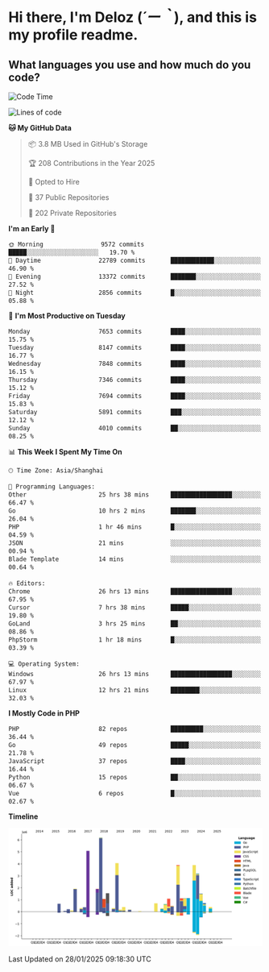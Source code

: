 # **Hi there, I'm Deloz (*´ー｀*), and this is my profile readme.**

## **What languages you use and how much do you code?**

<!--START_SECTION:waka-->
![Code Time](http://img.shields.io/badge/Code%20Time-5%2C593%20hrs%2027%20mins-blue)

![Lines of code](https://img.shields.io/badge/From%20Hello%20World%20I%27ve%20Written-44.5%20million%20lines%20of%20code-blue)

**🐱 My GitHub Data** 

> 📦 3.8 MB Used in GitHub's Storage 
 > 
> 🏆 208 Contributions in the Year 2025
 > 
> 💼 Opted to Hire
 > 
> 📜 37 Public Repositories 
 > 
> 🔑 202 Private Repositories 
 > 
**I'm an Early 🐤** 

```text
🌞 Morning                9572 commits        █████░░░░░░░░░░░░░░░░░░░░   19.70 % 
🌆 Daytime                22789 commits       ████████████░░░░░░░░░░░░░   46.90 % 
🌃 Evening                13372 commits       ███████░░░░░░░░░░░░░░░░░░   27.52 % 
🌙 Night                  2856 commits        █░░░░░░░░░░░░░░░░░░░░░░░░   05.88 % 
```
📅 **I'm Most Productive on Tuesday** 

```text
Monday                   7653 commits        ████░░░░░░░░░░░░░░░░░░░░░   15.75 % 
Tuesday                  8147 commits        ████░░░░░░░░░░░░░░░░░░░░░   16.77 % 
Wednesday                7848 commits        ████░░░░░░░░░░░░░░░░░░░░░   16.15 % 
Thursday                 7346 commits        ████░░░░░░░░░░░░░░░░░░░░░   15.12 % 
Friday                   7694 commits        ████░░░░░░░░░░░░░░░░░░░░░   15.83 % 
Saturday                 5891 commits        ███░░░░░░░░░░░░░░░░░░░░░░   12.12 % 
Sunday                   4010 commits        ██░░░░░░░░░░░░░░░░░░░░░░░   08.25 % 
```


📊 **This Week I Spent My Time On** 

```text
🕑︎ Time Zone: Asia/Shanghai

💬 Programming Languages: 
Other                    25 hrs 38 mins      █████████████████░░░░░░░░   66.47 % 
Go                       10 hrs 2 mins       ███████░░░░░░░░░░░░░░░░░░   26.04 % 
PHP                      1 hr 46 mins        █░░░░░░░░░░░░░░░░░░░░░░░░   04.59 % 
JSON                     21 mins             ░░░░░░░░░░░░░░░░░░░░░░░░░   00.94 % 
Blade Template           14 mins             ░░░░░░░░░░░░░░░░░░░░░░░░░   00.64 % 

🔥 Editors: 
Chrome                   26 hrs 13 mins      █████████████████░░░░░░░░   67.95 % 
Cursor                   7 hrs 38 mins       █████░░░░░░░░░░░░░░░░░░░░   19.80 % 
GoLand                   3 hrs 25 mins       ██░░░░░░░░░░░░░░░░░░░░░░░   08.86 % 
PhpStorm                 1 hr 18 mins        █░░░░░░░░░░░░░░░░░░░░░░░░   03.39 % 

💻 Operating System: 
Windows                  26 hrs 13 mins      █████████████████░░░░░░░░   67.97 % 
Linux                    12 hrs 21 mins      ████████░░░░░░░░░░░░░░░░░   32.03 % 
```

**I Mostly Code in PHP** 

```text
PHP                      82 repos            █████████░░░░░░░░░░░░░░░░   36.44 % 
Go                       49 repos            █████░░░░░░░░░░░░░░░░░░░░   21.78 % 
JavaScript               37 repos            ████░░░░░░░░░░░░░░░░░░░░░   16.44 % 
Python                   15 repos            ██░░░░░░░░░░░░░░░░░░░░░░░   06.67 % 
Vue                      6 repos             █░░░░░░░░░░░░░░░░░░░░░░░░   02.67 % 
```



**Timeline**

![Lines of Code chart](https://raw.githubusercontent.com/deloz/deloz/main/assets/bar_graph.png)


 Last Updated on 28/01/2025 09:18:30 UTC
<!--END_SECTION:waka-->
